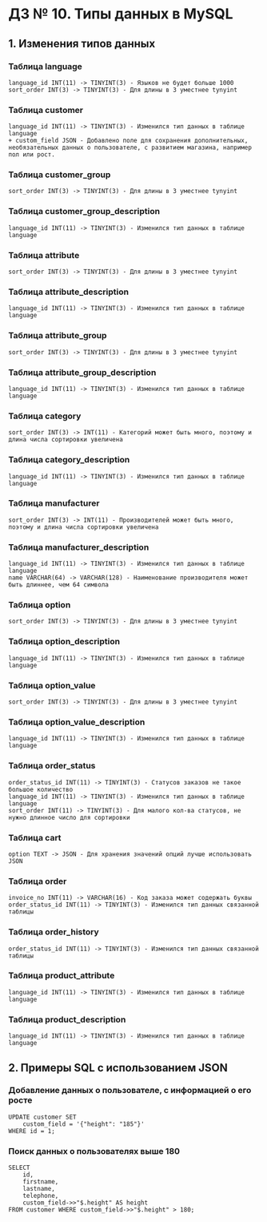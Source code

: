 # ДЗ № 10. Типы данных в MySQL 

## 1. Изменения типов данных

### Таблица language
    language_id INT(11) -> TINYINT(3) - Языков не будет больше 1000
    sort_order INT(3) -> TINYINT(3) - Для длины в 3 уместнее tynyint
### Таблица customer
    language_id INT(11) -> TINYINT(3) - Изменился тип данных в таблице language
    + custom_field JSON - Добавлено поле для сохранения дополнительных, необязательных данных о пользователе, с развитием магазина, например пол или рост.

### Таблица customer_group
    sort_order INT(3) -> TINYINT(3) - Для длины в 3 уместнее tynyint

### Таблица customer_group_description
    language_id INT(11) -> TINYINT(3) - Изменился тип данных в таблице language

### Таблица attribute
    sort_order INT(3) -> TINYINT(3) - Для длины в 3 уместнее tynyint

### Таблица attribute_description
    language_id INT(11) -> TINYINT(3) - Изменился тип данных в таблице language

### Таблица attribute_group
    sort_order INT(3) -> TINYINT(3) - Для длины в 3 уместнее tynyint

### Таблица attribute_group_description
    language_id INT(11) -> TINYINT(3) - Изменился тип данных в таблице language

### Таблица category
    sort_order INT(3) -> INT(11) - Категорий может быть много, поэтому и длина числа сортировки увеличена

### Таблица category_description
    language_id INT(11) -> TINYINT(3) - Изменился тип данных в таблице language

### Таблица manufacturer
    sort_order INT(3) -> INT(11) - Производителей может быть много, поэтому и длина числа сортировки увеличена

### Таблица manufacturer_description
    language_id INT(11) -> TINYINT(3) - Изменился тип данных в таблице language
    name VARCHAR(64) -> VARCHAR(128) - Наименование производителя может быть длиннее, чем 64 символа

### Таблица option
    sort_order INT(3) -> TINYINT(3) - Для длины в 3 уместнее tynyint

### Таблица option_description
    language_id INT(11) -> TINYINT(3) - Изменился тип данных в таблице language

### Таблица option_value
    sort_order INT(3) -> TINYINT(3) - Для длины в 3 уместнее tynyint

### Таблица option_value_description
    language_id INT(11) -> TINYINT(3) - Изменился тип данных в таблице language

### Таблица order_status
    order_status_id INT(11) -> TINYINT(3) - Статусов заказов не такое большое количество
    language_id INT(11) -> TINYINT(3) - Изменился тип данных в таблице language
    sort_order INT(11) -> TINYINT(3) - Для малого кол-ва статусов, не нужно длинное число для сортировки

### Таблица cart
    option TEXT -> JSON - Для хранения значений опций лучше использовать JSON

### Таблица order
    invoice_no INT(11) -> VARCHAR(16) - Код заказа может содержать буквы
    order_status_id INT(11) -> TINYINT(3) - Изменился тип данных связанной таблицы

### Таблица order_history
    order_status_id INT(11) -> TINYINT(3) - Изменился тип данных связанной таблицы

### Таблица product_attribute
    language_id INT(11) -> TINYINT(3) - Изменился тип данных в таблице language

### Таблица product_description
    language_id INT(11) -> TINYINT(3) - Изменился тип данных в таблице language

## 2. Примеры SQL c использованием JSON 

### Добавление данных о пользователе, с информацией о его росте

    UPDATE customer SET
        custom_field = '{"height": "185"}'
    WHERE id = 1;

### Поиск данных о пользователях выше 180

    SELECT 
        id,
        firstname,
        lastname,
        telephone,
        custom_field->>"$.height" AS height
    FROM customer WHERE custom_field->>"$.height" > 180;